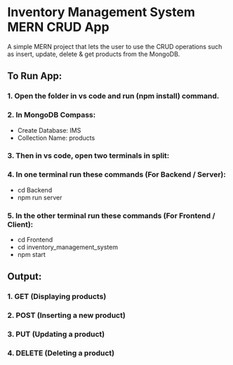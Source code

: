# Inventory Management System MERN CRUD App

A simple MERN project that lets the user to use the CRUD operations such as insert, update, delete & get products from the MongoDB.

## To Run App:

### 1. Open the folder in vs code and run (npm install) command.
   
### 2. In MongoDB Compass:
   - Create Database: IMS
   - Collection Name: products

### 3. Then in vs code, open two terminals in split:

### 4. In one terminal run these commands (For Backend / Server):
   - cd Backend
   - npm run server

### 5. In the other terminal run these commands (For Frontend / Client):
   - cd Frontend
   - cd inventory_management_system
   - npm start

## Output:
### 1. GET (Displaying products)
### 2. POST (Inserting a new product)
### 3. PUT (Updating a product)
### 4. DELETE (Deleting a product)